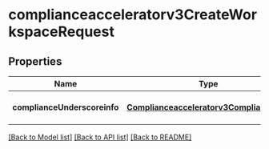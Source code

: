 # complianceacceleratorv3CreateWorkspaceRequest

## Properties
Name | Type | Description | Notes
------------ | ------------- | ------------- | -------------
**complianceUnderscoreinfo** | [**Complianceacceleratorv3ComplianceInfo**](Complianceacceleratorv3ComplianceInfo.md) |  | [optional] [default to null]

[[Back to Model list]](../README.md#documentation-for-models) [[Back to API list]](../README.md#documentation-for-api-endpoints) [[Back to README]](../README.md)


